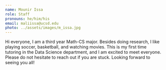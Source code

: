 ```yaml
---
name: Mounir Issa
role: Staff
pronouns: he/him/his
email: maliissa@ucsd.edu
photo: ../assets/images/m_issa.jpg
---
```

Hi everyone, I am a third year Math-CS major. Besides doing research, I like playing soccer, basketball, and watching movies. This is my first time tutoring in the Data Science department, and I am excited to meet everyone. Please do not hesitate to reach out if you are stuck. Looking forward to seeing you all!
